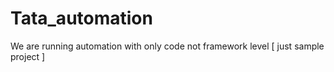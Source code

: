 # Tata_automation
We are running automation with only code not framework level [ just sample project ]
